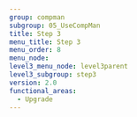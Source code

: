 ```yaml
---
group: compman
subgroup: 05_UseCompMan
title: Step 3
menu_title: Step 3
menu_order: 8
menu_node:
level3_menu_node: level3parent
level3_subgroup: step3
version: 2.0
functional_areas:
  - Upgrade
---
```

